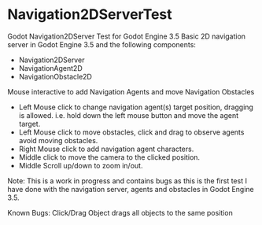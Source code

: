 # Navigation2DServerTest
Godot Navigation2DServer Test for Godot Engine 3.5
Basic 2D navigation server in Godot Engine 3.5 and the following components:
- Navigation2DServer
- NavigationAgent2D
- NavigationObstacle2D

Mouse interactive to add Navigation Agents and move Navigation Obstacles
- Left Mouse click to change navigation agent(s) target position, dragging is allowed. i.e. hold down the left mouse button and move the agent target.
- Left Mouse click to move obstacles, click and drag to observe agents avoid moving obstacles.
- Right Mouse click to add navigation agent characters.
- Middle click to move the camera to the clicked position.
- Middle Scroll up/down to zoom in/out.

Note: This is a work in progress and contains bugs as this is the first test I have done with the navigation server, agents and obstacles in Godot Engine 3.5.

Known Bugs:
Click/Drag Object drags all objects to the same position
